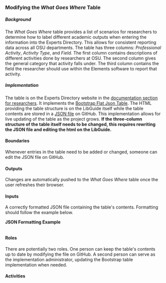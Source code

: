 ### Modifying the *What Goes Where* Table

##### Background
The *What Goes Where* table provides a list of scenarios for researchers to determine how to label different academic outputs when entering the information into the Experts Directory. This allows for consistent reporting data across all OSU departments. The table has three columns: *Professional Activity*, *Activity Type*, and *Field*. The first column contains descriptions of different activities done by researchers at OSU. The second column gives the general category that activity falls under. The third column contains the field the researcher should use within the Elements software to report that activity.

##### Implementation
The table is on the Experts Directory website in the [documentation section for researchers](https://info.library.okstate.edu/expert-researcher). It implements the [Bootstrap Flat Json Table](https://examples.bootstrap-table.com/#welcomes/flat-json.html#view-source). The HTML providing the table structure is on the LibGuide itself while the table contents are stored in a [JSON file](https://okstate-library.github.io/what-goes-where/whatgoeswhere.json) on GitHub. This implementation allows for live updating of the table as the project grows. **If the three-column structure of the table itself needs to be changed, this requires rewriting the JSON file and editing the html on the LibGuide.**

#### Boundaries
Whenever entries in the table need to be added or changed, someone can edit the JSON file on GitHub.

#### Outputs
Changes are automatically pushed to the *What Goes Where* table once the user refreshes their browser.

#### Inputs
A correctly formatted JSON file containing the table's contents. Formatting should follow the example below.

**JSON Formatting Example**
```json
```

#### Roles
There are potentially two roles. One person can keep the table's contents up to date by modifying the file on GitHub. A second person can serve as the implementation administrator, updating the Bootstrap table implementation when needed.

#### Activities
